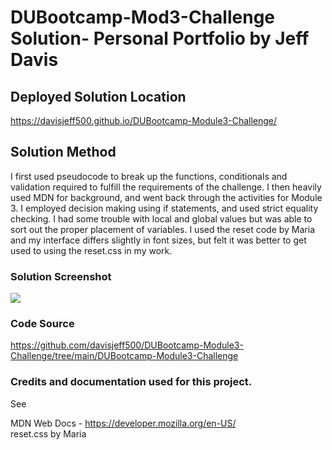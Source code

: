 # DUBootcamp-Mod3-Challenge Solution- Personal Portfolio by Jeff Davis

<h2>Deployed Solution Location</h2>

https://davisjeff500.github.io/DUBootcamp-Module3-Challenge/


<h2>Solution Method</h2>

I first used pseudocode to break up the functions, conditionals and validation required to fulfill the requirements of the challenge. I then heavily used MDN for background, and went back through the activities for Module 3.  I employed decision making using if statements, and used strict equality checking. I had some trouble with local and global values but was able to sort out the proper placement of variables. I used the reset code by Maria and my interface differs slightly in font sizes, but felt it was better to get used to using the reset.css in my work.



<h3>Solution Screenshot</h3>
<img src="assetts/../assets/images/mod2solutionscreen.png">

<h3>Code Source</h3> 

https://github.com/davisjeff500/DUBootcamp-Module3-Challenge/tree/main/DUBootcamp-Module3-Challenge


<h3>Credits and documentation used for this project.</h3> 

See 


MDN Web Docs - https://developer.mozilla.org/en-US/<br>
reset.css by Maria<br>